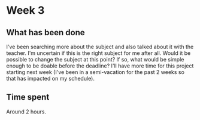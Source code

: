 # Week 3

## What has been done

I've been searching more about the subject and also talked about it with the teacher. 
I'm uncertain if this is the right subject for me after all. Would it be possible to change the subject at this point?
If so, what would be simple enough to be doable before the deadline? I'll have more time for this project starting next week
(I've been in a semi-vacation for the past 2 weeks so that has impacted on my schedule).

## Time spent

Around 2 hours.